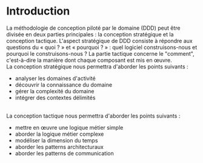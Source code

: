 # Introduction

La méthodologie de conception piloté par le domaine (DDD) peut être divisée en deux parties principales : la conception stratégique et la conception tactique. L'aspect stratégique de DDD consiste à répondre aux questions du « quoi ? » et « pourquoi ? » : quel logiciel construisons-nous et pourquoi le construisons-nous ? La partie tactique concerne le "comment", c'est-à-dire la manière dont chaque composant est mis en œuvre.
<br>
La conception stratégique nous permettra d'aborder les points suivants :

- analyser les domaines d'activité
- découvrir la connaissance du domaine
- gérer la complexité du domaine
- intégrer des contextes délimités

<br>
La conception tactique nous permettra d'aborder les points suivants :

- mettre en œuvre une logique métier simple
- aborder la logique métier complexe
- modéliser la dimension du temps
- aborder les patterns architecturaux
- aborder les patterns de communication